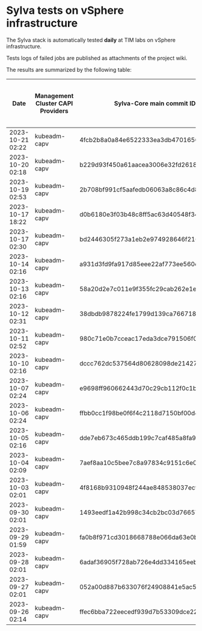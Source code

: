 # Sylva tests on vSphere infrastructure

The Sylva stack is automatically tested **daily** at TIM labs on vSphere infrastructure.

Tests logs of failed jobs are published as attachments of the project wiki.

The results are summarized by the following table:

| Date                      | Management Cluster CAPI Providers | Sylva-Core main commit ID        | Result                                       | Test logs (only for failed tests) |
|---------------------------|-----------------------------------|----------------------------------|----------------------------------------------|-----------------------------------|
|2023-10-21 02:22|kubeadm-capv|4fcb2b8a0a84e6522333ea3db4701656260084b1|:white_check_mark: success||
|2023-10-20 02:18|kubeadm-capv|b229d93f450a61aacea3006e32fd2618173e4636|:white_check_mark: success||
|2023-10-19 02:53|kubeadm-capv|2b708bf991cf5aafedb06063a8c86c4d82371813|:x: failed|[link](https://gitlab.com/sylva-projects/sylva-core/-/wikis/uploads/5a18469b25031a6760583156fcad233e/test-kubeadm-capv.zip)|
|2023-10-17 18:22|kubeadm-capv|d0b6180e3f03b48c8ff5ac63d40548f34626f4ee|:x: failed|[link](https://gitlab.com/sylva-projects/sylva-core/-/wikis/uploads/3a9ccb4b1db7f8a94ffb8cfe59f9ea60/test-kubeadm-capv.zip)|
|2023-10-17 02:30|kubeadm-capv|bd2446305f273a1eb2e974928646f216907bb83d|:x: failed|[link](https://gitlab.com/sylva-projects/sylva-core/-/wikis/uploads/89f2fc1cb0a59f216bc210bf04d6a3e3/test-kubeadm-capv.zip)|
|2023-10-14 02:16|kubeadm-capv|a931d3fd9fa917d85eee22af773ee560c0fe614c|:white_check_mark: success||
|2023-10-13 02:16|kubeadm-capv|58a20d2e7c011e9f355fc29cab262e1edcdaf9d2|:white_check_mark: success||
|2023-10-12 02:31|kubeadm-capv|38dbdb9878224fe1799d139ca7667182e8db98d1|:white_check_mark: success||
|2023-10-11 02:52|kubeadm-capv|980c71e0b7cceac17eda3dce791506f038e5eeba|:x: failed|[link](https://gitlab.com/sylva-projects/sylva-core/-/wikis/uploads/d8f892f914d30462e9eb55d7dd5f7841/test-kubeadm-capv.zip)|
|2023-10-10 02:16|kubeadm-capv|dccc762dc537564d80628098de21427f82e2e171|:white_check_mark: success||
|2023-10-07 02:24|kubeadm-capv|e9698ff960662443d70c29cb112f0c1b16d5364a|:white_check_mark: success||
|2023-10-06 02:24|kubeadm-capv|ffbb0cc1f98be0f6f4c2118d7150bf00d486e972|:white_check_mark: success||
|2023-10-05 02:16|kubeadm-capv|dde7eb673c465ddb199c7caf485a8fa9fd74167d|:white_check_mark: success||
|2023-10-04 02:09|kubeadm-capv|7aef8aa10c5bee7c8a97834c9151c6e0fd79624f|:x: failed|[link](https://gitlab.com/sylva-projects/sylva-core/-/wikis/uploads/67b69e9b953cb48491a2a3e90925455e/test-kubeadm-capv.zip)|
|2023-10-03 02:01|kubeadm-capv|4f8168b9310948f244ae848538037ec9f5dc5bbc|:x: failed|[link](https://gitlab.com/sylva-projects/sylva-core/-/wikis/uploads/e2727aec3eb340f2f430a723a15771ed/test-kubeadm-capv.zip)|
|2023-09-30 02:01|kubeadm-capv|1493eedf1a42b998c34cb2bc03d766576acbc650|:x: failed|[link](https://gitlab.com/sylva-projects/sylva-core/-/wikis/uploads/2e4026f0b7e886586df7c0851a19a6d9/test-kubeadm-capv.zip)|
|2023-09-29 01:59|kubeadm-capv|fa0b8f971cd3018668788e066da63e0b6f60c206|:x: failed|[link](https://gitlab.com/sylva-projects/sylva-core/-/wikis/uploads/742f710dde5b36a53390f5fa85a9426e/test-kubeadm-capv.zip)|
|2023-09-28 02:01|kubeadm-capv|6adaf36905f728ab726e4dd334165eebc531967f|:x: failed|[link](https://gitlab.com/sylva-projects/sylva-core/-/wikis/uploads/f45527995aa7c2dd6554b8e94c11b786/test-kubeadm-capv.zip)|
|2023-09-27 02:01|kubeadm-capv|052a00d887b633076f24908841e5ac5f3c3cfb29|:x: failed|[link](https://gitlab.com/sylva-projects/sylva-core/-/wikis/uploads/01b5b6739099ef7222ced9b3f953e040/test-kubeadm-capv.zip)|
|2023-09-26 02:14|kubeadm-capv|ffec6bba722eecedf939d7b53309dce22d4cb48a|:white_check_mark: success||


